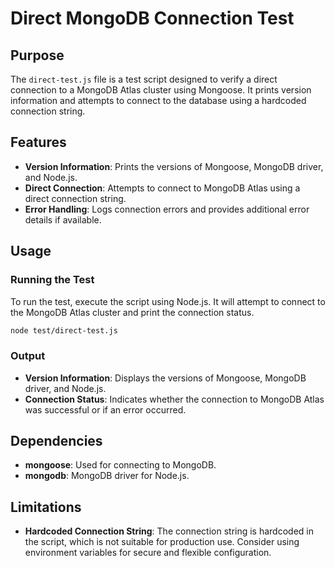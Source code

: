 # Direct MongoDB Connection Test

## Purpose
The `direct-test.js` file is a test script designed to verify a direct connection to a MongoDB Atlas cluster using Mongoose. It prints version information and attempts to connect to the database using a hardcoded connection string.

## Features
- **Version Information**: Prints the versions of Mongoose, MongoDB driver, and Node.js.
- **Direct Connection**: Attempts to connect to MongoDB Atlas using a direct connection string.
- **Error Handling**: Logs connection errors and provides additional error details if available.

## Usage

### Running the Test
To run the test, execute the script using Node.js. It will attempt to connect to the MongoDB Atlas cluster and print the connection status.

```bash
node test/direct-test.js
```

### Output
- **Version Information**: Displays the versions of Mongoose, MongoDB driver, and Node.js.
- **Connection Status**: Indicates whether the connection to MongoDB Atlas was successful or if an error occurred.

## Dependencies
- **mongoose**: Used for connecting to MongoDB.
- **mongodb**: MongoDB driver for Node.js.

## Limitations
- **Hardcoded Connection String**: The connection string is hardcoded in the script, which is not suitable for production use. Consider using environment variables for secure and flexible configuration. 